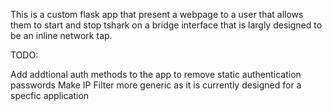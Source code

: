 This is a custom flask app that present a webpage to a user that allows them to start and stop tshark on a bridge interface that is largly designed to be an inline network tap.

TODO:

Add addtional auth methods to the app to remove static authentication passwords
Make IP Filter more generic as it is currently designed for a specfic application


